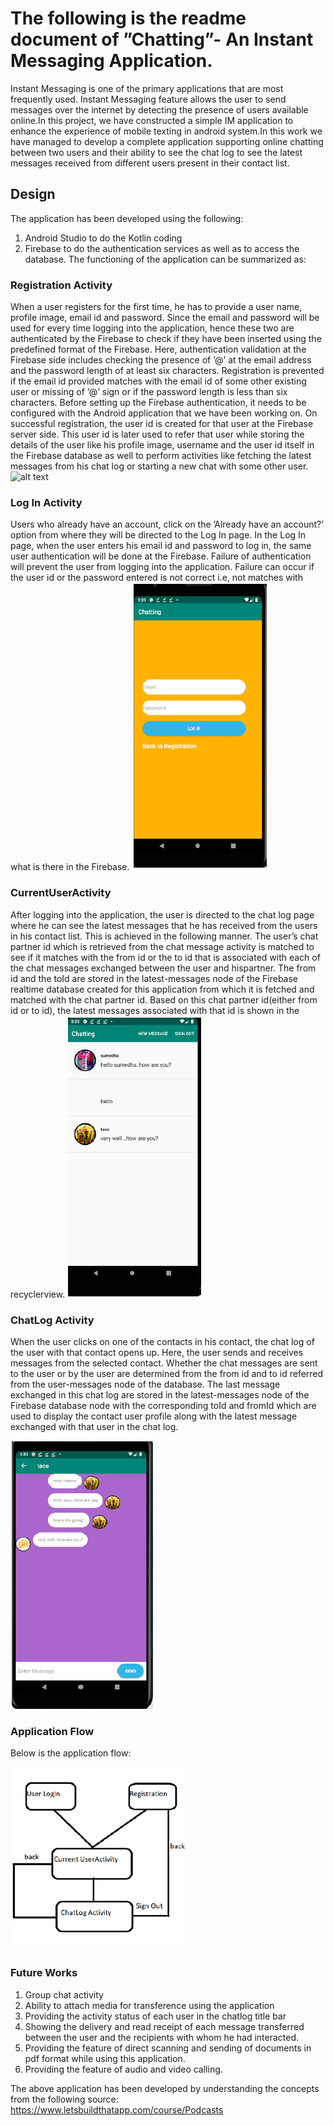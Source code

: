 # The following is the readme document of ”Chatting”- An Instant Messaging Application.
Instant Messaging is one of the primary applications that are most frequently used. Instant Messaging feature allows the user to send messages over the internet by detecting the presence of users available online.In this project, we have constructed a simple IM application to enhance the experience of mobile texting in android system.In this work we have managed to develop a complete application supporting online chatting between two users and their ability to see the chat log to see the latest messages received from different users present in their contact list.
## Design
The application has been developed using the following:
1) Android Studio to do the Kotlin coding
2) Firebase to do the authentication services as well as to access the database.
The functioning of the application can be summarized as:
### Registration Activity
When a user registers for the first time, he has to provide a user name, profile image, email id and password. Since the email and password will be used for every time logging into the application, hence these two are authenticated by the Firebase to check if they have been inserted using the predefined format of the Firebase. Here, authentication validation at the Firebase side includes checking the presence of ’@’ at the email address and the password length of at least six characters. Registration is prevented if the email id provided matches with the email id of some other existing user or missing of ’@’ sign or if the password length is less than six characters. Before setting up the Firebase authentication, it needs to be configured with the Android application that we have been working on. On successful registration, the user id is created for that user at the Firebase server side. This user id is later used to refer that user while storing the details of the user like his profile image, username and the user id itself in the Firebase database as well to perform activities like fetching the latest messages from his chat log or starting a new chat with some other user.
![alt text](images/RegistrationActivity.png)
### Log In Activity
Users who already have an account, click on the ’Already have an account?’ option from where they will be directed to the Log In page. In the Log In page, when the user enters his email id and password to log in, the same user authentication will be done at the Firebase. Failure of authentication will prevent the user from logging into the application. Failure can occur if
the user id or the password entered is not correct i.e, not matches with what is there in the Firebase.
![alt text](images/LogIn.png)
### CurrentUserActivity
After logging into the application, the user is directed to the chat log page where he can see the latest messages that he has received from the users in his contact list. This is achieved in the following manner. The user’s chat partner id which is retrieved from the chat message activity is matched to see if it matches with the from id or the to id that is associated with each of the chat messages exchanged between the user and hispartner. The from id and the toId are stored in the latest-messages node of the Firebase realtime database created for this application from which it is fetched and matched with the chat partner id. Based on this chat partner id(either from id or to id), the latest messages associated with that id is shown in the recyclerview.
![alt text](CurrentUserActivity.png "CurrentUserActivity")
### ChatLog Activity
When the user clicks on one of the contacts in his contact, the chat log of the user with that contact opens up. Here, the user sends and receives messages from the selected contact. Whether the chat messages are sent to the user or by the user are determined from the from id and to id referred from the user-messages node of the database. The last message exchanged
in this chat log are stored in the latest-messages node of the Firebase database node with the corresponding toId and fromId which are used to display the contact user profile along with the latest message exchanged with that user in the chat log.

![alt text](ChatLog.png "ChatLog Activity")
### Application Flow
Below is the application flow:

![alt text](ApplicationFlow.png "ApplicationFlow")

### Future Works

1) Group chat activity
2) Ability to attach media for transference using the application
3) Providing the activity status of each user in the chatlog title bar
4) Showing the delivery and read receipt of each message transferred between the user and the recipients with whom he
had interacted.
5) Providing the feature of direct scanning and sending of documents in pdf format while using this application.
6) Providing the feature of audio and video calling.

The above application has been developed by understanding the concepts from the following source:
https://www.letsbuildthatapp.com/course/Podcasts


       
